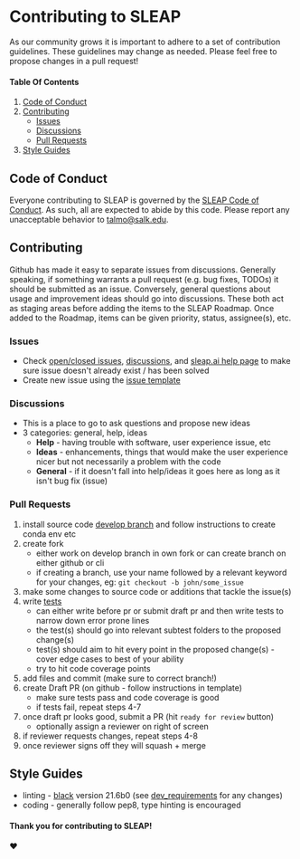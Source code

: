 # Contributing to SLEAP

As our community grows it is important to adhere to a set of contribution guidelines. These guidelines may change as needed. Please feel free to propose changes in a pull request! 

#### Table Of Contents

1) [Code of Conduct](#code-of-conduct)
2) [Contributing](#contributing)
    * [Issues](#issues)
    * [Discussions](#discussions)
    * [Pull Requests](#pull-requests)
3) [Style Guides](#style-guides)

## Code of Conduct

Everyone contributing to SLEAP is governed by the [SLEAP Code of Conduct](CODE_OF_CONDUCT.md). As such, all are expected to abide by this code. Please report any unacceptable behavior to talmo@salk.edu.

## Contributing

Github has made it easy to separate issues from discussions. Generally speaking, if something warrants a pull request (e.g. bug fixes, TODOs) it should be submitted as an issue. Conversely, general questions about usage and improvement ideas should go into discussions. These both act as staging areas before adding the items to the SLEAP Roadmap. Once added to the Roadmap, items can be given priority, status, assignee(s), etc. 

### Issues

* Check [open/closed issues](https://github.com/talmolab/sleap/issues), [discussions](https://github.com/talmolab/sleap/discussions), and [sleap.ai help page](https://sleap.ai/help.html) to make sure issue doesn't already exist / has been solved
* Create new issue using the [issue template](https://github.com/talmolab/sleap/blob/arlo/contributing_guide/docs/ISSUE_TEMPLATE.md)

### Discussions

* This is a place to go to ask questions and propose new ideas
* 3 categories: general, help, ideas
   * **Help** - having trouble with software, user experience issue, etc
   * **Ideas** - enhancements, things that would make the user experience nicer but not necessarily a problem with the code
   * **General** - if it doesn't fall into help/ideas it goes here as long as it isn't bug fix (issue)

### Pull Requests

1) install source code [develop branch](https://sleap.ai/installation.html#conda-from-source) and follow instructions to create conda env etc
2) create fork
   * either work on develop branch in own fork or can create branch on either github or cli
   * if creating a branch, use your name followed by a relevant keyword for your changes, eg: `git checkout -b john/some_issue`
3) make some changes to source code or additions that tackle the issue(s)
4) write [tests](https://github.com/talmolab/sleap/tree/develop/tests)
   * can either write before pr or submit draft pr and then write tests to narrow down error prone lines 
   * the test(s) should go into relevant subtest folders to the proposed change(s)
   * test(s) should aim to hit every point in the proposed change(s) - cover edge cases to best of your ability
   * try to hit code coverage points
5) add files and commit (make sure to correct branch!)
6) create Draft PR (on github - follow instructions in template)
   * make sure tests pass and code coverage is good
   * if tests fail, repeat steps 4-7
7) once draft pr looks good, submit a PR (hit `ready for review` button)
   *  optionally assign a reviewer on right of screen
8) if reviewer requests changes, repeat steps 4-8
9) once reviewer signs off they will squash + merge

## Style Guides

* linting - [black](https://black.readthedocs.io/en/stable/) version 21.6b0 (see [dev_requirements](https://github.com/talmolab/sleap/blob/develop/dev_requirements.txt) for any changes)
* coding - generally follow pep8, type hinting is encouraged

#### Thank you for contributing to SLEAP! 
:heart:
